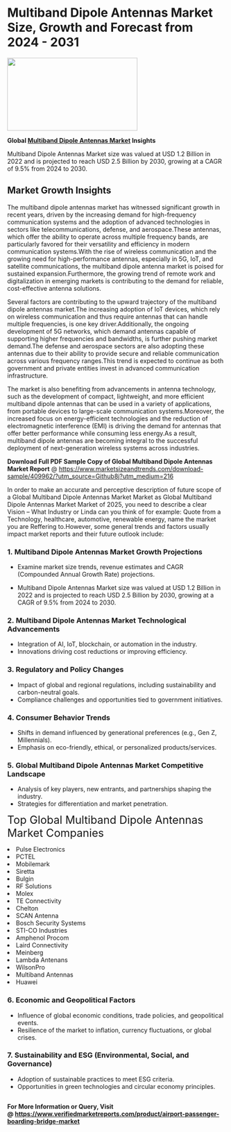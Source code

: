 <H1>Multiband Dipole Antennas Market Size, Growth and Forecast from 2024 - 2031</H1><img class="aligncenter size-medium wp-image-584254" src="https://thirdeyenews.in/wp-content/uploads/2024/09/Global-Market-Research-300x168.jpeg" alt="" width="300" height="168" /><p><strong>Global&nbsp;<a href="https://www.marketsizeandtrends.com/download-sample/409962/?utm_source=Github8j?utm_medium=216">Multiband Dipole Antennas Market</a> Insights</strong></p><p>Multiband Dipole Antennas Market size was valued at USD 1.2 Billion in 2022 and is projected to reach USD 2.5 Billion by 2030, growing at a CAGR of 9.5% from 2024 to 2030.</p><p><h2>Market Growth Insights</h2> <p>The multiband dipole antennas market has witnessed significant growth in recent years, driven by the increasing demand for high-frequency communication systems and the adoption of advanced technologies in sectors like telecommunications, defense, and aerospace.These antennas, which offer the ability to operate across multiple frequency bands, are particularly favored for their versatility and efficiency in modern communication systems.With the rise of wireless communication and the growing need for high-performance antennas, especially in 5G, IoT, and satellite communications, the multiband dipole antenna market is poised for sustained expansion.Furthermore, the growing trend of remote work and digitalization in emerging markets is contributing to the demand for reliable, cost-effective antenna solutions.</p> <p>Several factors are contributing to the upward trajectory of the multiband dipole antennas market.The increasing adoption of IoT devices, which rely on wireless communication and thus require antennas that can handle multiple frequencies, is one key driver.Additionally, the ongoing development of 5G networks, which demand antennas capable of supporting higher frequencies and bandwidths, is further pushing market demand.The defense and aerospace sectors are also adopting these antennas due to their ability to provide secure and reliable communication across various frequency ranges.This trend is expected to continue as both government and private entities invest in advanced communication infrastructure.</p> <p>The market is also benefiting from advancements in antenna technology, such as the development of compact, lightweight, and more efficient multiband dipole antennas that can be used in a variety of applications, from portable devices to large-scale communication systems.Moreover, the increased focus on energy-efficient technologies and the reduction of electromagnetic interference (EMI) is driving the demand for antennas that offer better performance while consuming less energy.As a result, multiband dipole antennas are becoming integral to the successful deployment of next-generation wireless systems across industries.</p> <p><span class=""><strong>Download Full PDF Sample Copy of Global Multiband Dipole Antennas Market Report</strong> @ <a href="https://www.marketsizeandtrends.com/download-sample/409962/?utm_source=Github8j?utm_medium=216" target="_blank">https://www.marketsizeandtrends.com/download-sample/409962/?utm_source=Github8j?utm_medium=216</a></span></p><p>In order to make an accurate and perceptive description of future scope of a Global&nbsp;Multiband Dipole Antennas Market Market as Global&nbsp;Multiband Dipole Antennas Market Market of 2025, you need to describe a clear Vision &ndash; What Industry or Linda can you think of for example: Quote from a Technology, healthcare, automotive, renewable energy, name the market you are Reffering to.However, some general trends and factors usually impact market reports and their future outlook include:</p><h3>1.&nbsp;<strong>Multiband Dipole Antennas Market Growth Projections</strong></h3><ul><li>Examine market size trends, revenue estimates and CAGR (Compounded Annual Growth Rate) projections.</li><li><p>Multiband Dipole Antennas Market size was valued at USD 1.2 Billion in 2022 and is projected to reach USD 2.5 Billion by 2030, growing at a CAGR of 9.5% from 2024 to 2030.</p></li></ul><h3>2.&nbsp;<strong>Multiband Dipole Antennas Market Technological Advancements</strong></h3><ul><li>Integration of AI, IoT, blockchain, or automation in the industry.</li><li>Innovations driving cost reductions or improving efficiency.</li></ul><h3>3.&nbsp;<strong>Regulatory and Policy Changes</strong></h3><ul><li>Impact of global and regional regulations, including sustainability and carbon-neutral goals.</li><li>Compliance challenges and opportunities tied to government initiatives.</li></ul><h3>4.&nbsp;<strong>Consumer Behavior Trends</strong></h3><ul><li>Shifts in demand influenced by generational preferences (e.g., Gen Z, Millennials).</li><li>Emphasis on eco-friendly, ethical, or personalized products/services.</li></ul><h3>5.&nbsp;<strong>Global Multiband Dipole Antennas Market Competitive Landscape</strong></h3><ul><li>Analysis of key players, new entrants, and partnerships shaping the industry.</li><li>Strategies for differentiation and market penetration.</li></ul><p data-pm-slice="1 1 []"><span style="color: inherit; font-family: inherit; font-size: 25px;">Top Global Multiband Dipole Antennas Market Companies</span></p><div class="" data-test-id=""><p><li>Pulse Electronics</li><li> PCTEL</li><li> Mobilemark</li><li> Siretta</li><li> Bulgin</li><li> RF Solutions</li><li> Molex</li><li> TE Connectivity</li><li> Chelton</li><li> SCAN Antenna</li><li> Bosch Security Systems</li><li> STI-CO Industries</li><li> Amphenol Procom</li><li> Laird Connectivity</li><li> Meinberg</li><li> Lambda Antenans</li><li> WilsonPro</li><li> Multiband Antennas</li><li> Huawei</li></p></div><h3>6.&nbsp;<strong>Economic and Geopolitical Factors</strong></h3><ul><li>Influence of global economic conditions, trade policies, and geopolitical events.</li><li>Resilience of the market to inflation, currency fluctuations, or global crises.</li></ul><h3>7.&nbsp;<strong>Sustainability and ESG (Environmental, Social, and Governance)</strong></h3><ul><li>Adoption of sustainable practices to meet ESG criteria.</li><li>Opportunities in green technologies and circular economy principles.</li></ul><h2><strong style="font-size: 14px;">For More Information or Query, Visit @&nbsp;</strong><a style="background-color: #ffffff; font-size: 14px;" href="https://www.marketsizeandtrends.com/report/multiband-dipole-antennas-market/" target="_blank">https://www.verifiedmarketreports.com/product/airport-passenger-boarding-bridge-market</a></h2>